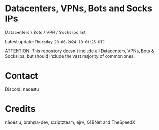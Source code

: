 # Datacenters, VPNs, Bots and Socks IPs
 
Datacenters / Bots / VPN / Socks ips list

Latest update: `Thursday 20-06-2024 18:00:25 UTC` 

ATTENTION: This repository doesn't include all Datacenters, VPNs, Bots & Socks ips, 
but should include the vast majority of common ones.

# Contact
Discord: naoestu

# Credits
nãoéstu, brahma-dev, scriptzteam, ejrv, X4BNet and TheSpeedX
